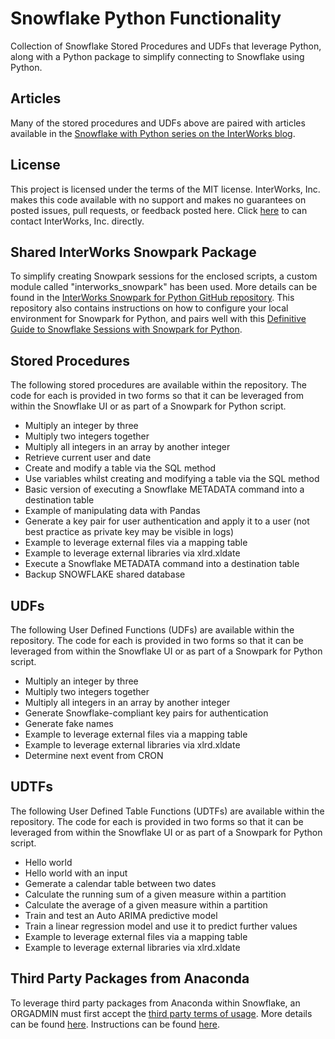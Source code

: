 
# Snowflake Python Functionality

Collection of Snowflake Stored Procedures and UDFs that leverage Python, along with a Python package to simplify connecting to Snowflake using Python.

## Articles

Many of the stored procedures and UDFs above are paired with articles available in the [Snowflake with Python series on the InterWorks blog](https://interworks.com/blog/series/snowflake-with-python).

## License

This project is licensed under the terms of the MIT license. InterWorks, Inc. makes this code available with no support and makes no guarantees on posted issues, pull requests, or feedback posted here. Click [here](https://www.interworks.com/contact) to can contact InterWorks, Inc. directly.

## Shared InterWorks Snowpark Package

To simplify creating Snowpark sessions for the enclosed scripts, a custom module called "interworks_snowpark" has been used. More details can be found in the [InterWorks Snowpark for Python GitHub repository](https://github.com/interworks/InterWorks-Snowpark-for-Python). This repository also contains instructions on how to configure your local environment for Snowpark for Python, and pairs well with this [Definitive Guide to Snowflake Sessions with Snowpark for Python](https://interworks.com/blog/2022/09/02/a-definitive-guide-to-snowflake-sessions-with-snowpark-for-python/).

## Stored Procedures

The following stored procedures are available within the repository. The code for each is provided in two forms so that it can be leveraged from within the Snowflake UI or as part of a Snowpark for Python script.

- Multiply an integer by three
- Multiply two integers together
- Multiply all integers in an array by another integer
- Retrieve current user and date
- Create and modify a table via the SQL method
- Use variables whilst creating and modifying a table via the SQL method
- Basic version of executing a Snowflake METADATA command into a destination table
- Example of manipulating data with Pandas
- Generate a key pair for user authentication and apply it to a user (not best practice as private key may be visible in logs)
- Example to leverage external files via a mapping table
- Example to leverage external libraries via xlrd.xldate
- Execute a Snowflake METADATA command into a destination table
- Backup SNOWFLAKE shared database

## UDFs

The following User Defined Functions (UDFs) are available within the repository. The code for each is provided in two forms so that it can be leveraged from within the Snowflake UI or as part of a Snowpark for Python script.

- Multiply an integer by three
- Multiply two integers together
- Multiply all integers in an array by another integer
- Generate Snowflake-compliant key pairs for authentication
- Generate fake names
- Example to leverage external files via a mapping table
- Example to leverage external libraries via xlrd.xldate
- Determine next event from CRON

## UDTFs

The following User Defined Table Functions (UDTFs) are available within the repository. The code for each is provided in two forms so that it can be leveraged from within the Snowflake UI or as part of a Snowpark for Python script.

- Hello world
- Hello world with an input
- Gemerate a calendar table between two dates
- Calculate the running sum of a given measure within a partition
- Calculate the average of a given measure within a partition
- Train and test an Auto ARIMA predictive model
- Train a linear regression model and use it to predict further values
- Example to leverage external files via a mapping table
- Example to leverage external libraries via xlrd.xldate

## Third Party Packages from Anaconda

To leverage third party packages from Anaconda within Snowflake, an ORGADMIN must first accept the [third party terms of usage](https://www.snowflake.com/legal/third-party-terms/). More details can be found [here](https://docs.snowflake.com/en/developer-guide/udf/python/udf-python-packages.html#using-third-party-packages-from-anaconda). Instructions can be found [here](https://github.com/interworks/InterWorks-Snowpark-for-Python/tree/e2da0a315af5496b354845542a68277ae234958f#third-party-packages-from-anaconda).
